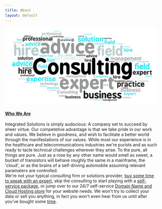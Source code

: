 ```yaml
---
title: About
layout: default
---
```

<div class="row">
<!-- single-well start-->
<div class="col-md-6 col-sm-6 col-xs-12">
    <div class="well-left">
    <div class="single-well">
        <a href="#">
                            <img src="img/about/1.png" alt="">
                        </a>
    </div>
    </div>
</div>
<!-- single-well end-->
<div class="col-md-6 col-sm-6 col-xs-12">
    <div class="well-middle">
    <div class="single-well">
        <a href="#">
        <h4 class="sec-head">Who We Are</h4>
        </a>
        <p>
        Integrated Solutions is simply audocious: A company set to succeed by sheer virtue. 
        Our competetive advantage is that we take pride in our work and values. 
        We believe in goodness, and wish to facilitate a better world through the manifestations of our values.
        While most our experience is in the healthcare and telecommunications industries we're purists and as such ready to tacle technical challenges wherever they arise. 
        To the pure, all things are pure. Just as a rose by any other name would smell as sweet, 
        a bucket of transistors will behave roughly the same in a mainframe, the 'cloud', or as the brains of a self-driving automobile assuming relevant paramaters are controlled.
        </br>
        We're not your typical consulting firm or solutions provider, <a href="https://link.waveapps.com/rn8j9w-jh4qyj">buy some time to speak with an expert</a>, 
        skip the consulting to start playing with a <a href="https://link.waveapps.com/5uv7c7-yftq6g">self-service package</a>, 
        or jump over to our 24/7 self-service <a href="https://sdxdomains.com">Domain Name and Cloud Hosting store</a> for your website needs. 
        We won't try to collect your data or sell you anything, in fact you won't even hear from us until after you've bought some <a href="https://link.waveapps.com/rn8j9w-jh4qyj">time</a>.
        </p>
    </div>
    </div>
</div>
<!-- End col-->


<!--
You can use HTML elements in Markdown, such as the comment element, and they won't
be affected by a markdown parser. However, if you create an HTML element in your
markdown file, you cannot use markdown syntax within that element's contents.
-->